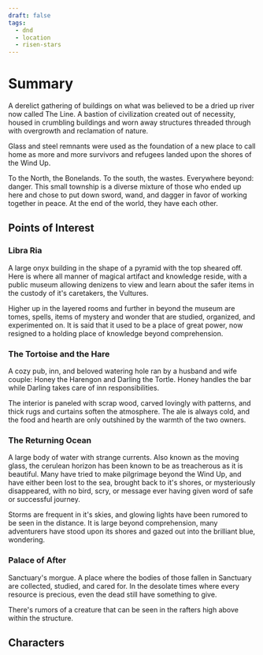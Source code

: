 ```yaml
---
draft: false
tags:
  - dnd
  - location
  - risen-stars
---
```

# Summary
A derelict gathering of buildings on what was believed to be a dried up river now called The Line. A bastion of civilization created out of necessity, housed in crumbling buildings and worn away structures threaded through with overgrowth and reclamation of nature. 

Glass and steel remnants were used as the foundation of a new place to call home as more and more survivors and refugees landed upon the shores of the Wind Up. 

To the North, the Bonelands. To the south, the wastes. Everywhere beyond: danger. This small township is a diverse mixture of those who ended up here and chose to put down sword, wand, and dagger in favor of working together in peace. At the end of the world, they have each other.

## Points of Interest

### Libra Ria
A large onyx building in the shape of a pyramid with the top sheared off. Here is where all manner of magical artifact and knowledge reside, with a public museum allowing denizens to view and learn about the safer items in the custody of it's caretakers, the Vultures. 

Higher up in the layered rooms and further in beyond the museum are tomes, spells, items of mystery and wonder that are studied, organized, and experimented on. It is said that it used to be a place of great power, now resigned to a holding place of knowledge beyond comprehension.

### The Tortoise and the Hare
A cozy pub, inn, and beloved watering hole ran by a husband and wife couple: Honey the Harengon and Darling the Tortle. Honey handles the bar while Darling takes care of inn responsibilities. 

The interior is paneled with scrap wood, carved lovingly with patterns, and thick rugs and curtains soften the atmosphere. The ale is always cold, and the food and hearth are only outshined by the warmth of the two owners.

### The Returning Ocean
A large body of water with strange currents. Also known as the moving glass, the cerulean horizon has been known to be as treacherous as it is beautiful. Many have tried to make pilgrimage beyond the Wind Up, and have either been lost to the sea, brought back to it's shores, or mysteriously disappeared, with no bird, scry, or message ever having given word of safe or successful journey. 

Storms are frequent in it's skies, and glowing lights have been rumored to be seen in the distance. It is large beyond comprehension, many adventurers have stood upon its shores and gazed out into the brilliant blue, wondering.

### Palace of After
Sanctuary's morgue. A place where the bodies of those fallen in Sanctuary are collected, studied, and cared for. In the desolate times where every resource is precious, even the dead still have something to give.

There's rumors of a creature that can be seen in the rafters high above within the structure.

## Characters


